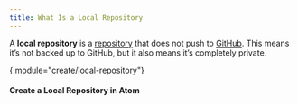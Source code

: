```yaml
---
title: What Is a Local Repository
---
```


A **local repository** is a [repository](/whatis/repository) that does not
  push to [GitHub](/whatis/github). This means it’s not backed up to GitHub,
  but it also means it’s completely private.

{:module="create/local-repository"}
#### Create a Local Repository in Atom
